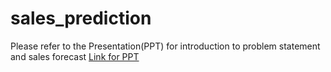 # sales_prediction

Please refer to the Presentation(PPT) for introduction to problem statement and sales forecast 
[Link for PPT](https://github.com/mukesh527/sales_prediction/)
